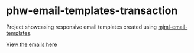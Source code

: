 # phw-email-templates-transaction

Project showcasing responsive email templates created using [mjml-email-templates](https://github.com/AmjedAgabani/mjml-email-templates).

[View the emails here](https://amjedagabani.github.io/phw-email-templates-transaction/index.html)
